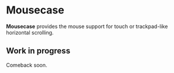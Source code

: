 # Mousecase

**Mousecase** provides the mouse support for touch or trackpad-like horizontal scrolling.

## Work in progress

Comeback soon.
